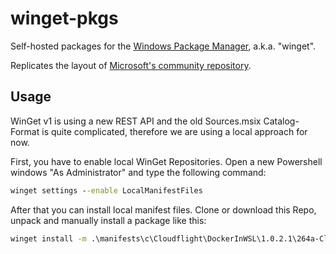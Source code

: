 # winget-pkgs

Self-hosted packages for the [Windows Package Manager](https://github.com/microsoft/winget-cli), a.k.a. "winget".

Replicates the layout of [Microsoft's community repository](https://github.com/microsoft/winget-pkgs/).

## Usage

WinGet v1 is using a new REST API and the old Sources.msix Catalog-Format is quite complicated, therefore we are using a local approach for now.

First, you have to enable local WinGet Repositories. Open a new Powershell windows "As Administrator" and type the following command:

```bat
winget settings --enable LocalManifestFiles
``` 

After that you can install local manifest files. Clone or download this Repo, unpack and manually install a package like this:

```bat
winget install -m .\manifests\c\Cloudflight\DockerInWSL\1.0.2.1\264a-Cloudflight.DockerInWSL.yaml
```
